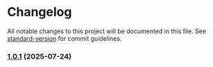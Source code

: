 # Changelog

All notable changes to this project will be documented in this file. See [standard-version](https://github.com/conventional-changelog/standard-version) for commit guidelines.

### [1.0.1](https://github.com/iamjuaness/VeoVeo/compare/v1.2.2...v1.0.1) (2025-07-24)
